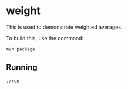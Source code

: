 # weight

This is used to demonstrate weighted averages.

To build this, use the command:
```bash
mvn package
```

## Running
```bash
./run
```
